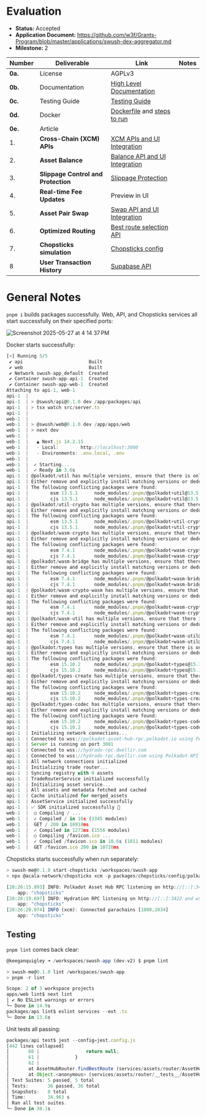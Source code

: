 # Evaluation

- **Status:** Accepted
- **Application Document:** https://github.com/w3f/Grants-Program/blob/master/applications/swush-dex-aggregator.md
- **Milestone:** 2

| Number | Deliverable | Link | Notes |
| --- | --- | --- | --- |
| **0a.** | License | AGPLv3  | 
| **0b.** | Documentation | [High Level Documentation](https://github.com/swush-labs/swush-app/blob/dev-v2/docs/api/HIGH_LEVEL_DESIGN.md) | 
| **0c.** | Testing Guide | [Testing Guide](https://github.com/swush-labs/swush-app?tab=readme-ov-file#getting-started) | |
| **0d.** | Docker | [Dockerfile](https://github.com/swush-labs/swush-app/blob/dev-v2/docker-compose.yml) and [steps to run](https://github.com/swush-labs/swush-app?tab=readme-ov-file#docker-development-environment) | 
| **0e.** | Article | | 
| 1. | **Cross-Chain (XCM) APIs** | [XCM APIs and UI Integration](https://github.com/swush-labs/swush-app/blob/dev-v2/apps/web/src/components/swap/hooks/useAssetConversionSwap.ts) | 
| 2. | **Asset Balance** | [Balance API and UI Integration](https://github.com/swush-labs/swush-app/blob/dev-v2/apps/web/src/lib/api.ts#L119) | 
| 3. | **Slippage Control and Protection** | [Slippage Protection](https://github.com/swush-labs/swush-app/blob/dev-v2/apps/web/src/components/swap/hooks/useAssetConversionSwap.ts#L181-L243) | 
| 4. | **Real-time Fee Updates** | Preview in UI | 
| 5. | **Asset Pair Swap** | [Swap API and UI Integration](https://github.com/swush-labs/swush-app/blob/dev-v2/apps/web/src/components/swap/hooks/useAssetConversionSwap.ts) | 
| 6. | **Optimized Routing** | [Best route selection API](https://github.com/swush-labs/swush-app/blob/dev-v2/packages/api/src/routes/assets.ts#L24-L55) | 
| 7. | **Chopsticks simulation** | [Chopsticks config](https://github.com/swush-labs/swush-app/tree/dev-v2/packages/chopsticks/config) | 
| 8 | **User Transaction History** | [Supabase API](https://github.com/swush-labs/swush-app/blob/dev-v2/apps/web/src/services/swapHistoryService.ts) | 

# General Notes

`pnpm i` builds packages successfully. Web, API, and Chopsticks services all start successfully on their specified ports:

![Screenshot 2025-05-27 at 4 14 37 PM](https://github.com/user-attachments/assets/f3e2f3d6-8217-4430-bca4-5e95b2b656fa)

Docker starts successfully:
```ts
[+] Running 5/5
 ✔ api                        Built                                                                                                                                                                                   0.0s 
 ✔ web                        Built                                                                                                                                                                                   0.0s 
 ✔ Network swush-app_default  Created                                                                                                                                                                                 0.1s 
 ✔ Container swush-app-api-1  Created                                                                                                                                                                                 0.1s 
 ✔ Container swush-app-web-1  Created                                                                                                                                                                                 0.0s 
Attaching to api-1, web-1
api-1  | 
api-1  | > @swush/api@0.1.0 dev /app/packages/api
api-1  | > tsx watch src/server.ts
api-1  | 
web-1  | 
web-1  | > @swush/web@0.1.0 dev /app/apps/web
web-1  | > next dev
web-1  | 
web-1  |   ▲ Next.js 14.2.15
web-1  |   - Local:        http://localhost:3000
web-1  |   - Environments: .env.local, .env
web-1  | 
web-1  |  ✓ Starting...
web-1  |  ✓ Ready in 3.6s
api-1  | @polkadot/util has multiple versions, ensure that there is only one installed.
api-1  | Either remove and explicitly install matching versions or dedupe using your package manager.
api-1  | The following conflicting packages were found:
api-1  |        esm 13.5.1      node_modules/.pnpm/@polkadot+util@13.5.1/node_modules/@polkadot/util/
api-1  |        cjs 13.5.1      node_modules/.pnpm/@polkadot+util@13.5.1/node_modules/@polkadot/util/cjs
api-1  | @polkadot/util-crypto has multiple versions, ensure that there is only one installed.
api-1  | Either remove and explicitly install matching versions or dedupe using your package manager.
api-1  | The following conflicting packages were found:
api-1  |        esm 13.5.1      node_modules/.pnpm/@polkadot+util-crypto@13.5.1_@polkadot+util@13.5.1/node_modules/@polkadot/util-crypto/
api-1  |        cjs 13.5.1      node_modules/.pnpm/@polkadot+util-crypto@13.5.1_@polkadot+util@13.5.1/node_modules/@polkadot/util-crypto/cjs
api-1  | @polkadot/wasm-crypto has multiple versions, ensure that there is only one installed.
api-1  | Either remove and explicitly install matching versions or dedupe using your package manager.
api-1  | The following conflicting packages were found:
api-1  |        esm 7.4.1       node_modules/.pnpm/@polkadot+wasm-crypto@7.4.1_@polkadot+util@13.5.1_@polkadot+x-randomvalues@13.5.1_@polkadot+u_wcbejs6wtiypexcbquv7qpimcy/node_modules/@polkadot/wasm-crypto/
api-1  |        cjs 7.4.1       node_modules/.pnpm/@polkadot+wasm-crypto@7.4.1_@polkadot+util@13.5.1_@polkadot+x-randomvalues@13.5.1_@polkadot+u_wcbejs6wtiypexcbquv7qpimcy/node_modules/@polkadot/wasm-crypto/cjs
api-1  | @polkadot/wasm-bridge has multiple versions, ensure that there is only one installed.
api-1  | Either remove and explicitly install matching versions or dedupe using your package manager.
api-1  | The following conflicting packages were found:
api-1  |        esm 7.4.1       node_modules/.pnpm/@polkadot+wasm-bridge@7.4.1_@polkadot+util@13.5.1_@polkadot+x-randomvalues@13.5.1_@polkadot+u_j5jc7lfxbukdyjmvog6lsgygc4/node_modules/@polkadot/wasm-bridge/
api-1  |        cjs 7.4.1       node_modules/.pnpm/@polkadot+wasm-bridge@7.4.1_@polkadot+util@13.5.1_@polkadot+x-randomvalues@13.5.1_@polkadot+u_j5jc7lfxbukdyjmvog6lsgygc4/node_modules/@polkadot/wasm-bridge/cjs
api-1  | @polkadot/wasm-crypto-wasm has multiple versions, ensure that there is only one installed.
api-1  | Either remove and explicitly install matching versions or dedupe using your package manager.
api-1  | The following conflicting packages were found:
api-1  |        esm 7.4.1       node_modules/.pnpm/@polkadot+wasm-crypto-wasm@7.4.1_@polkadot+util@13.5.1/node_modules/@polkadot/wasm-crypto-wasm/
api-1  |        cjs 7.4.1       node_modules/.pnpm/@polkadot+wasm-crypto-wasm@7.4.1_@polkadot+util@13.5.1/node_modules/@polkadot/wasm-crypto-wasm/cjs
api-1  | @polkadot/wasm-util has multiple versions, ensure that there is only one installed.
api-1  | Either remove and explicitly install matching versions or dedupe using your package manager.
api-1  | The following conflicting packages were found:
api-1  |        esm 7.4.1       node_modules/.pnpm/@polkadot+wasm-util@7.4.1_@polkadot+util@13.5.1/node_modules/@polkadot/wasm-util/
api-1  |        cjs 7.4.1       node_modules/.pnpm/@polkadot+wasm-util@7.4.1_@polkadot+util@13.5.1/node_modules/@polkadot/wasm-util/cjs
api-1  | @polkadot/types has multiple versions, ensure that there is only one installed.
api-1  | Either remove and explicitly install matching versions or dedupe using your package manager.
api-1  | The following conflicting packages were found:
api-1  |        esm 15.10.2     node_modules/.pnpm/@polkadot+types@15.10.2/node_modules/@polkadot/types/
api-1  |        cjs 15.10.2     node_modules/.pnpm/@polkadot+types@15.10.2/node_modules/@polkadot/types/cjs
api-1  | @polkadot/types-create has multiple versions, ensure that there is only one installed.
api-1  | Either remove and explicitly install matching versions or dedupe using your package manager.
api-1  | The following conflicting packages were found:
api-1  |        esm 15.10.2     node_modules/.pnpm/@polkadot+types-create@15.10.2/node_modules/@polkadot/types-create/
api-1  |        cjs 15.10.2     node_modules/.pnpm/@polkadot+types-create@15.10.2/node_modules/@polkadot/types-create/cjs
api-1  | @polkadot/types-codec has multiple versions, ensure that there is only one installed.
api-1  | Either remove and explicitly install matching versions or dedupe using your package manager.
api-1  | The following conflicting packages were found:
api-1  |        esm 15.10.2     node_modules/.pnpm/@polkadot+types-codec@15.10.2/node_modules/@polkadot/types-codec/
api-1  |        cjs 15.10.2     node_modules/.pnpm/@polkadot+types-codec@15.10.2/node_modules/@polkadot/types-codec/cjs
api-1  | Initializing network connections...
api-1  | Connected to wss://polkadot-asset-hub-rpc.polkadot.io using PAPI
api-1  | Server is running on port 3001
api-1  | Connected to wss://hydradx-rpc.dwellir.com
api-1  | Connected to wss://hydradx-rpc.dwellir.com using Polkadot API
api-1  | All network connections initialized
api-1  | Initializing trade router...
api-1  | Syncing registry with 0 assets
api-1  | TradeRouterService initialized successfully
api-1  | Initializing asset service...
api-1  | All assets and metadata fetched and cached
api-1  | Cache initialized for merged_assets
api-1  | AssetService initialized successfully
api-1  | ✅ SDK initialized successfully 🚀
web-1  |  ○ Compiling / ...
web-1  |  ✓ Compiled / in 16s (3345 modules)
web-1  |  GET / 200 in 16918ms
web-1  |  ✓ Compiled in 1273ms (1556 modules)
web-1  |  ○ Compiling /favicon.ico ...
web-1  |  ✓ Compiled /favicon.ico in 10.6s (1811 modules)
web-1  |  GET /favicon.ico 200 in 10720ms
```
Chopsticks starts successfully when run separately:
```ts
> swush-me@0.1.0 start-chopsticks /workspaces/swush-app
> npx @acala-network/chopsticks xcm -p packages/chopsticks/config/polkadot_asset_hub.yml -p packages/chopsticks/config/hydration.yml

[20:26:15.893] INFO: Polkadot Asset Hub RPC listening on http://[::]:3421 and ws://[::]:3421
    app: "chopsticks"
[20:26:19.697] INFO: Hydration RPC listening on http://[::]:3422 and ws://[::]:3422
    app: "chopsticks"
[20:26:20.074] INFO (xcm): Connected parachains [1000,2034]
    app: "chopsticks"
```

## Testing

`pnpm lint` comes back clear:
```ts
@keeganquigley ➜ /workspaces/swush-app (dev-v2) $ pnpm lint

> swush-me@0.1.0 lint /workspaces/swush-app
> pnpm -r lint

Scope: 2 of 3 workspace projects
apps/web lint$ next lint
│ ✔ No ESLint warnings or errors
└─ Done in 14.9s
packages/api lint$ eslint services --ext .ts
└─ Done in 13.6s
```

Unit tests all passing:
```ts
packages/api test$ jest --config=jest.config.js
[442 lines collapsed]
│       60 |                 return null;
│       61 |             }
│       62 |
│       at AssetHubRouter.findBestRoute (services/assets/router/AssetHubRouter.ts:59:25)
│       at Object.<anonymous> (services/assets/router/__tests__/AssetHubRouter.test.ts:35:41)
│ Test Suites: 5 passed, 5 total
│ Tests:       36 passed, 36 total
│ Snapshots:   0 total
│ Time:        34.963 s
│ Ran all test suites.
└─ Done in 38.1s
```
